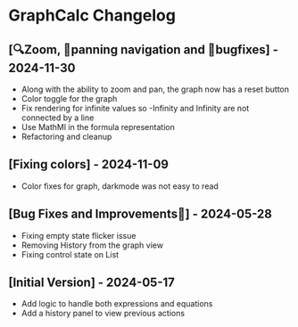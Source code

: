 # GraphCalc Changelog

## [🔍Zoom, 🧭panning navigation and 🐛bugfixes] - 2024-11-30

- Along with the ability to zoom and pan, the graph now has a reset button
- Color toggle for the graph
- Fix rendering for infinite values so -Infinity and Infinity are not connected by a line
- Use MathMl in the formula representation
- Refactoring and cleanup

## [Fixing colors] - 2024-11-09

- Color fixes for graph, darkmode was not easy to read

## [Bug Fixes and Improvements🐛] - 2024-05-28

- Fixing empty state flicker issue
- Removing History from the graph view
- Fixing control state on List

## [Initial Version] - 2024-05-17

- Add logic to handle both expressions and equations
- Add a history panel to view previous actions
